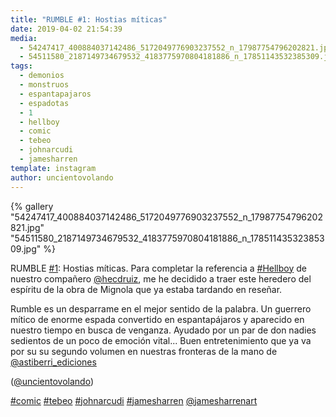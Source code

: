 ```yaml
---
title: "RUMBLE #1: Hostias míticas"
date: 2019-04-02 21:54:39
media: 
  - 54247417_400884037142486_5172049776903237552_n_17987754796202821.jpg
  - 54511580_2187149734679532_4183775970804181886_n_17851143532385309.jpg
tags: 
  - demonios
  - monstruos
  - espantapajaros
  - espadotas
  - 1
  - hellboy
  - comic
  - tebeo
  - johnarcudi
  - jamesharren
template: instagram
author: uncientovolando
---
```


{% gallery "54247417_400884037142486_5172049776903237552_n_17987754796202821.jpg" "54511580_2187149734679532_4183775970804181886_n_17851143532385309.jpg" %}

RUMBLE [#1](/tags/1): Hostias míticas.
Para completar la referencia a [#Hellboy](/tags/hellboy) de nuestro compañero [@hecdruiz](https://instagram.com/hecdruiz), me he decidido a traer este heredero del espíritu de la obra de Mignola que ya estaba tardando en reseñar.

Rumble es un desparrame en el mejor sentido de la palabra. Un guerrero mítico de enorme espada convertido en espantapájaros y aparecido en nuestro tiempo en busca de venganza. Ayudado por un par de don nadies sedientos de un poco de emoción vital... Buen entretenimiento que ya va por su su segundo volumen en nuestras fronteras de la mano de [@astiberri_ediciones](https://instagram.com/astiberri_ediciones)

([@uncientovolando](https://instagram.com/uncientovolando))

[#comic](/tags/comic) [#tebeo](/tags/tebeo) [#johnarcudi](/tags/johnarcudi) [#jamesharren](/tags/jamesharren) [@jamesharrenart](https://instagram.com/jamesharrenart)

